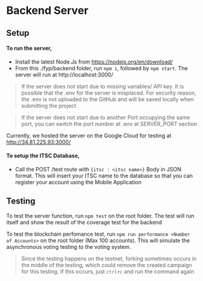# Backend Server

## Setup
#### To run the server,
- Install the latest Node.Js from https://nodejs.org/en/download/
- From this ./fyp/backend folder, run
`npm i`, followed by `npm start`. The server will run at http://localhost:3000/
> If the server does not start due to missing variables/ API key. It is possible that the .env for the server is misplaced. For security reason, the .env is not uploaded to the GitHub and will be saved locally when submitting the project

> If the server does not start due to another Port occupying the same port, you can switch the port number at .env at SERVER_PORT section

Currently, we hosted the server on the Google Cloud for testing at http://34.81.225.93:3000/

#### To setup the ITSC Database,
- Call the POST /test route with `{itsc : <itsc name>}` Body in JSON format. This will insert your ITSC name to the database so that you can register your account using the Mobile Application

## Testing
To test the server function, run `npm test` on the root folder. The test will run itself and show the result of the coverage test for the backend

To test the blockchain perfomance test, run `npm run performance <Number of Accounts>` on the root folder (Max 100 accounts). This will simulate the asynchronous voting testing to the voting system.
> Since the testing happens on the testnet, forking sometimes occurs in the middle of the testing, which could remove the created campaign for this testing. If this occurs, just `ctrl+c` and run the command again

